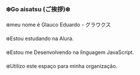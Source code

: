 ### ❄️Go aisatsu (ご挨拶)❄️

❄️meu nome é Glauco Eduardo - グラウクス

❄️Estou estudando na Alura.

❄️Estou me Desenvolvendo na linguagem JavaScript.

❄️Utilizo este espaço para minha organização.
